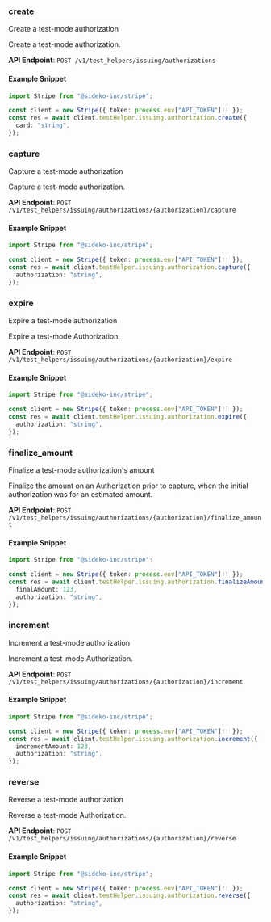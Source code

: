 
### create <a name="create"></a>
Create a test-mode authorization

<p>Create a test-mode authorization.</p>

**API Endpoint**: `POST /v1/test_helpers/issuing/authorizations`

#### Example Snippet

```typescript
import Stripe from "@sideko-inc/stripe";

const client = new Stripe({ token: process.env["API_TOKEN"]!! });
const res = await client.testHelper.issuing.authorization.create({
  card: "string",
});
```

### capture <a name="capture"></a>
Capture a test-mode authorization

<p>Capture a test-mode authorization.</p>

**API Endpoint**: `POST /v1/test_helpers/issuing/authorizations/{authorization}/capture`

#### Example Snippet

```typescript
import Stripe from "@sideko-inc/stripe";

const client = new Stripe({ token: process.env["API_TOKEN"]!! });
const res = await client.testHelper.issuing.authorization.capture({
  authorization: "string",
});
```

### expire <a name="expire"></a>
Expire a test-mode authorization

<p>Expire a test-mode Authorization.</p>

**API Endpoint**: `POST /v1/test_helpers/issuing/authorizations/{authorization}/expire`

#### Example Snippet

```typescript
import Stripe from "@sideko-inc/stripe";

const client = new Stripe({ token: process.env["API_TOKEN"]!! });
const res = await client.testHelper.issuing.authorization.expire({
  authorization: "string",
});
```

### finalize_amount <a name="finalize_amount"></a>
Finalize a test-mode authorization's amount

<p>Finalize the amount on an Authorization prior to capture, when the initial authorization was for an estimated amount.</p>

**API Endpoint**: `POST /v1/test_helpers/issuing/authorizations/{authorization}/finalize_amount`

#### Example Snippet

```typescript
import Stripe from "@sideko-inc/stripe";

const client = new Stripe({ token: process.env["API_TOKEN"]!! });
const res = await client.testHelper.issuing.authorization.finalizeAmount({
  finalAmount: 123,
  authorization: "string",
});
```

### increment <a name="increment"></a>
Increment a test-mode authorization

<p>Increment a test-mode Authorization.</p>

**API Endpoint**: `POST /v1/test_helpers/issuing/authorizations/{authorization}/increment`

#### Example Snippet

```typescript
import Stripe from "@sideko-inc/stripe";

const client = new Stripe({ token: process.env["API_TOKEN"]!! });
const res = await client.testHelper.issuing.authorization.increment({
  incrementAmount: 123,
  authorization: "string",
});
```

### reverse <a name="reverse"></a>
Reverse a test-mode authorization

<p>Reverse a test-mode Authorization.</p>

**API Endpoint**: `POST /v1/test_helpers/issuing/authorizations/{authorization}/reverse`

#### Example Snippet

```typescript
import Stripe from "@sideko-inc/stripe";

const client = new Stripe({ token: process.env["API_TOKEN"]!! });
const res = await client.testHelper.issuing.authorization.reverse({
  authorization: "string",
});
```

